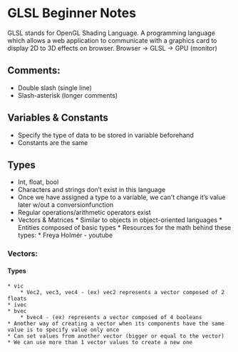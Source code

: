 # GLSL Beginner Notes

GLSL stands for OpenGL Shading Language. A programming language which allows a web application to communicate with a graphics card to display 2D to 3D effects on browser. Browser -> GLSL -> GPU (monitor)

 ## Comments:
* Double slash (single line)
* Slash-asterisk (longer comments)
## Variables & Constants
* Specify the type of data to be stored in variable beforehand
* Constants are the same
## Types
* Int, float, bool
* Characters and strings don’t exist in this language
* Once we have assigned a type to a variable, we can’t change it’s value later w/out a conversionfunction
* Regular operations/arithmetic operators exist
* Vectors & Matrices
        * Similar to objects in object-oriented languages
        * Entities composed of basic types
        * Resources for the math behind these types:
            * Freya Holmér - youtube

### Vectors:
#### Types
    * vic 
        * Vec2, vec3, vec4 - (ex) vec2 represents a vector composed of 2 floats
    * ivec
    * bvec
        * bvec4 - (ex) represents a vector composed of 4 booleans
    * Another way of creating a vector when its components have the same value is to specify value only once
    * Can set values from another vector (bigger or equal to the vector)
    * We can use more than 1 vector values to create a new one